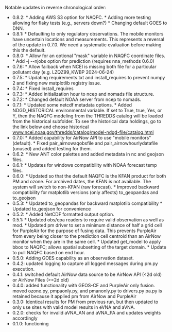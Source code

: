 Notable updates in reverse chronological order:
* 0.8.2: * Adding AWS S3 option for NAQFC.
         * Adding more testing allowing for flaky tests (e.g., servers down?)
         * Changing default GOES to DNN.
* 0.8.1: * Defaulting to only regulatory observations. The mobile monitors
           have uncertain locations and measurements. This represents a
           reversal of the update in 0.7.0. We need a systematic evaluation
           before making this the default.
* 0.8.0: * Allow for an optional "mask" variable in NAQFC coordinate files.
         * Add -j --njobs option for prediction (requires nna_methods 0.6.0)
* 0.7.6: * Allow failback when NCEI is missing both file for a particular
           pollutant day (e.g. LZQZ99_KWBP 2024-06-24)
* 0.7.5: * Updating requirements.txt and install_requires to prevent numpy 2
           and fixing new matplotlib registry issue.
* 0.7.4: * Fixed install_requires
* 0.7.3: * Added initialization hour to ncep and nomads file structure.
* 0.7.2: * Changed default NOAA server from ncep to nomads.
* 0.7.1: * Updated some netcdf metadata options.
         * Added NDGD_HISTORICAL environmental variable. If set to True, true,
           Yes, or Y, then the NAQFC modeling from the THREDDS catalog will
           be loaded from the historical subfolder. To see the historical
           data holdings, go to the link below and choose historical
           www.ncei.noaa.gov/thredds/catalog/model-ndgd-file/catalog.html
* 0.7.0: * Added capability for AirNow API to use "mobile monitors" (default).
         * Fixed pair_airnowaqobsfile and pair_airnowhourlydatafile (unused)
           and added testing for them.
* 0.6.2: * New ANT color palettes and added metadata in nc and geojson files.
* 0.6.1: * Updates for windows compatibility with NOAA forecast temp files.
* 0.6.0: * Updated so that the default NAQFC is the KFAN product for both PM
           and ozone. For archived dates, the KFAN is not available. The system
           will switch to non-KFAN (raw forecast).
         * Improved backward compatibility for matplotlib versions (only
           affects) to_geopandas and to_geojson
* 0.5.3: * Updated to_geopandas for backward matplotlib compatibility
         * Updated to_geojson for convenience
* 0.5.2: * Added NetCDF formatted output option.
* 0.5.1: * Updated obs/epa readers to require valid observation as well as mod.
         * Updated pm driver to set a minimum distance of half a grid cell for
           PurpleAir for the purpose of fusing data. This prevents PurpleAir
           from every being closer to the prediction cell centroid than an
           AirNow monitor when they are in the same cell.
         * Updated get_model to apply bbox to NAQFC; allows spatial subsetting
           of the target domain.
         * Update to pull NAQFC based on end hour.
* 0.5.0: Adding GOES capability as an observation dataset.
* 0.4.2: updated logging to capture all logged messages during pm.py execution.
* 0.4.1: switched default AirNow data source to be AirNow API (<2d old) or
         AirNow Files (>=2d old)
* 0.4.0: added functionality with GEOS-CF and PurpleAir only fusion.
         moved ozone.py, pmpaonly.py, and pmanonly.py to drivers.py
         pa.py is retained because it applied pm from AirNow and PurpleAir
* 0.3.0: Identical results for PM from previous run, but then updated to only
         use sites with valid model results in eVNA and aVNA.
* 0.2.0: checks for invalid aVNA_AN and aVNA_PA and updates weights accordingly
* 0.1.0: functioning
